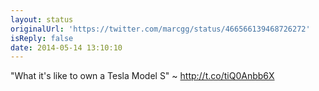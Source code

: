 ```yaml
---
layout: status
originalUrl: 'https://twitter.com/marcgg/status/466566139468726272'
isReply: false
date: 2014-05-14 13:10:10
---
```


"What it's like to own a Tesla Model S" ~ http://t.co/tiQ0Anbb6X
